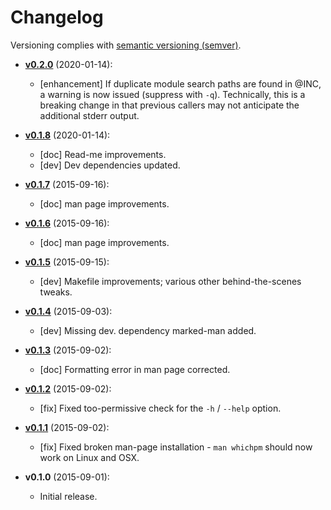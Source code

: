# Changelog

Versioning complies with [semantic versioning (semver)](http://semver.org/).

<!-- NOTE: An entry template for a new version is automatically added each time `make version` is called. Fill in changes afterwards. -->

* **[v0.2.0](https://github.com/mklement0/whichpm/compare/v0.1.8...v0.2.0)** (2020-01-14):
  * [enhancement] If duplicate module search paths are found in @INC, a warning is now issued (suppress with `-q`).
    Technically, this is a breaking change in that previous callers may not anticipate the additional stderr output.

* **[v0.1.8](https://github.com/mklement0/whichpm/compare/v0.1.7...v0.1.8)** (2020-01-14):
  * [doc] Read-me improvements.
  * [dev] Dev dependencies updated.

* **[v0.1.7](https://github.com/mklement0/whichpm/compare/v0.1.6...v0.1.7)** (2015-09-16):
  * [doc] man page improvements.

* **[v0.1.6](https://github.com/mklement0/whichpm/compare/v0.1.5...v0.1.6)** (2015-09-16):
  * [doc] man page improvements.

* **[v0.1.5](https://github.com/mklement0/whichpm/compare/v0.1.4...v0.1.5)** (2015-09-15):
  * [dev] Makefile improvements; various other behind-the-scenes tweaks.

* **[v0.1.4](https://github.com/mklement0/whichpm/compare/v0.1.3...v0.1.4)** (2015-09-03):
  * [dev] Missing dev. dependency marked-man added.

* **[v0.1.3](https://github.com/mklement0/whichpm/compare/v0.1.2...v0.1.3)** (2015-09-02):
  * [doc] Formatting error in man page corrected.

* **[v0.1.2](https://github.com/mklement0/whichpm/compare/v0.1.1...v0.1.2)** (2015-09-02):
  * [fix] Fixed too-permissive check for the `-h` / `--help` option.

* **[v0.1.1](https://github.com/mklement0/whichpm/compare/v0.1.0...v0.1.1)** (2015-09-02):
  * [fix] Fixed broken man-page installation - `man whichpm` should now work on Linux and OSX.

* **v0.1.0** (2015-09-01):
  * Initial release.

